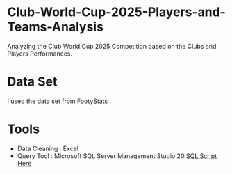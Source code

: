 # Club-World-Cup-2025-Players-and-Teams-Analysis

Analyzing the Club World Cup 2025 Competition based on the Clubs and Players Performances.

# Data Set 
I used the data set from [FootyStats](https://footystats.org/international/fifa-club-world-cup?utm_source=chatgpt.com)

# Tools 
- Data Cleaning : Excel
- Query Tool : Microsoft SQL Server Management Studio 20 [SQL Script Here](https://github.com/THETPAING10/Club-World-Cup-2025-Players-and-Teams-Analysis/blob/main/SQLQueryCWC.sql)

  

